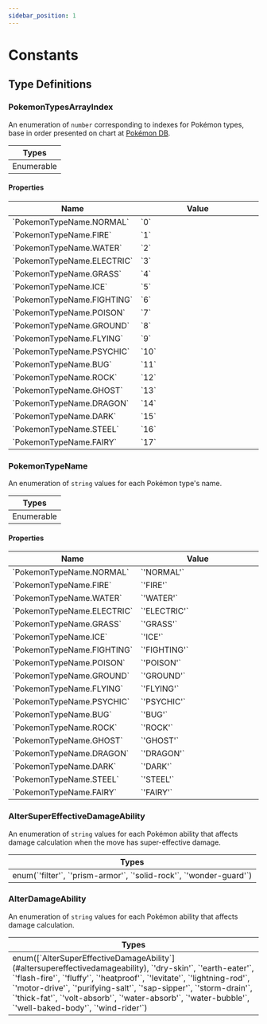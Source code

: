 ```yaml
---
sidebar_position: 1
---
```


# Constants

## Type Definitions

### PokemonTypesArrayIndex

An enumeration of `number` corresponding to indexes for Pokémon types, base in order presented on chart at [Pokémon DB](https://pokemondb.net/type).

<table className='full-width'>
  <thead className='left upc'>
    <tr>
      <th>Types</th>
    </tr>
  </thead>
  <tbody>
    <tr>
      <td>Enumerable</td>
    </tr>
  </tbody>
</table>

#### Properties
<table className='full-width'>
  <thead className='left upc'>
    <tr>
      <th width="50%">Name</th>
      <th>Value</th>
    </tr>
  </thead>
  <tbody>
    <tr>
      <td>`PokemonTypeName.NORMAL`</td>
      <td>`0`</td>
    </tr>
    <tr>
      <td>`PokemonTypeName.FIRE`</td>
      <td>`1`</td>
    </tr>
    <tr>
      <td>`PokemonTypeName.WATER`</td>
      <td>`2`</td>
    </tr>
    <tr>
      <td>`PokemonTypeName.ELECTRIC`</td>
      <td>`3`</td>
    </tr>
    <tr>
      <td>`PokemonTypeName.GRASS`</td>
      <td>`4`</td>
    </tr>
    <tr>
      <td>`PokemonTypeName.ICE`</td>
      <td>`5`</td>
    </tr>
    <tr>
      <td>`PokemonTypeName.FIGHTING`</td>
      <td>`6`</td>
    </tr>
    <tr>
      <td>`PokemonTypeName.POISON`</td>
      <td>`7`</td>
    </tr>
    <tr>
      <td>`PokemonTypeName.GROUND`</td>
      <td>`8`</td>
    </tr>
    <tr>
      <td>`PokemonTypeName.FLYING`</td>
      <td>`9`</td>
    </tr>
    <tr>
      <td>`PokemonTypeName.PSYCHIC`</td>
      <td>`10`</td>
    </tr>
    <tr>
      <td>`PokemonTypeName.BUG`</td>
      <td>`11`</td>
    </tr>
    <tr>
      <td>`PokemonTypeName.ROCK`</td>
      <td>`12`</td>
    </tr>
    <tr>
      <td>`PokemonTypeName.GHOST`</td>
      <td>`13`</td>
    </tr>
    <tr>
      <td>`PokemonTypeName.DRAGON`</td>
      <td>`14`</td>
    </tr>
    <tr>
      <td>`PokemonTypeName.DARK`</td>
      <td>`15`</td>
    </tr>
    <tr>
      <td>`PokemonTypeName.STEEL`</td>
      <td>`16`</td>
    </tr>
    <tr>
      <td>`PokemonTypeName.FAIRY`</td>
      <td>`17`</td>
    </tr>
  </tbody>
</table>


### PokemonTypeName

An enumeration of `string` values for each Pokémon type's name.

<table className='full-width'>
  <thead className='left upc'>
    <tr>
      <th>Types</th>
    </tr>
  </thead>
  <tbody>
    <tr>
      <td>Enumerable</td>
    </tr>
  </tbody>
</table>

#### Properties
<table className='full-width'>
  <thead className='left upc'>
    <tr>
      <th>Name</th>
      <th width="50%">Value</th>
    </tr>
  </thead>
  <tbody>
    <tr>
      <td>`PokemonTypeName.NORMAL`</td>
      <td>`'NORMAL'`</td>
    </tr>
    <tr>
      <td>`PokemonTypeName.FIRE`</td>
      <td>`'FIRE'`</td>
    </tr>
    <tr>
      <td>`PokemonTypeName.WATER`</td>
      <td>`'WATER'`</td>
    </tr>
    <tr>
      <td>`PokemonTypeName.ELECTRIC`</td>
      <td>`'ELECTRIC'`</td>
    </tr>
    <tr>
      <td>`PokemonTypeName.GRASS`</td>
      <td>`'GRASS'`</td>
    </tr>
    <tr>
      <td>`PokemonTypeName.ICE`</td>
      <td>`'ICE'`</td>
    </tr>
    <tr>
      <td>`PokemonTypeName.FIGHTING`</td>
      <td>`'FIGHTING'`</td>
    </tr>
    <tr>
      <td>`PokemonTypeName.POISON`</td>
      <td>`'POISON'`</td>
    </tr>
    <tr>
      <td>`PokemonTypeName.GROUND`</td>
      <td>`'GROUND'`</td>
    </tr>
    <tr>
      <td>`PokemonTypeName.FLYING`</td>
      <td>`'FLYING'`</td>
    </tr>
    <tr>
      <td>`PokemonTypeName.PSYCHIC`</td>
      <td>`'PSYCHIC'`</td>
    </tr>
    <tr>
      <td>`PokemonTypeName.BUG`</td>
      <td>`'BUG'`</td>
    </tr>
    <tr>
      <td>`PokemonTypeName.ROCK`</td>
      <td>`'ROCK'`</td>
    </tr>
    <tr>
      <td>`PokemonTypeName.GHOST`</td>
      <td>`'GHOST'`</td>
    </tr>
    <tr>
      <td>`PokemonTypeName.DRAGON`</td>
      <td>`'DRAGON'`</td>
    </tr>
    <tr>
      <td>`PokemonTypeName.DARK`</td>
      <td>`'DARK'`</td>
    </tr>
    <tr>
      <td>`PokemonTypeName.STEEL`</td>
      <td>`'STEEL'`</td>
    </tr>
    <tr>
      <td>`PokemonTypeName.FAIRY`</td>
      <td>`'FAIRY'`</td>
    </tr>
  </tbody>
</table>

### AlterSuperEffectiveDamageAbility

An enumeration of `string` values for each Pokémon ability that affects damage calculation when the move has super-effective damage.

<table className='full-width'>
  <thead className='left upc'>
    <tr>
      <th>Types</th>
    </tr>
  </thead>
  <tbody>
    <tr>
      <td>enum(`'filter'`, `'prism-armor'`, `'solid-rock'`, `'wonder-guard'`)</td>
    </tr>
  </tbody>
</table>

### AlterDamageAbility

An enumeration of `string` values for each Pokémon ability that affects damage calculation.

<table className='full-width'>
  <thead className='left upc'>
    <tr>
      <th>Types</th>
    </tr>
  </thead>
  <tbody>
    <tr>
      <td>
      enum([`AlterSuperEffectiveDamageAbility`](#altersupereffectivedamageability), `'dry-skin'`, `'earth-eater'`, `'flash-fire'`, `'fluffy'`, `'heatproof'`, `'levitate'`, `'lightning-rod'`, `'motor-drive'`, `'purifying-salt'`, `'sap-sipper'`, `'storm-drain'`, `'thick-fat'`, `'volt-absorb'`, `'water-absorb'`, `'water-bubble'`, `'well-baked-body'`, `'wind-rider'`)
      </td>
    </tr>
  </tbody>
</table>